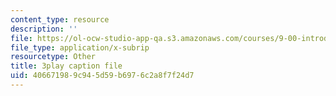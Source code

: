 ```yaml
---
content_type: resource
description: ''
file: https://ol-ocw-studio-app-qa.s3.amazonaws.com/courses/9-00-introduction-to-psychology-fall-2004/406671989c945d59b6976c2a8f7f24d7_10506.vtt
file_type: application/x-subrip
resourcetype: Other
title: 3play caption file
uid: 40667198-9c94-5d59-b697-6c2a8f7f24d7
---
```

